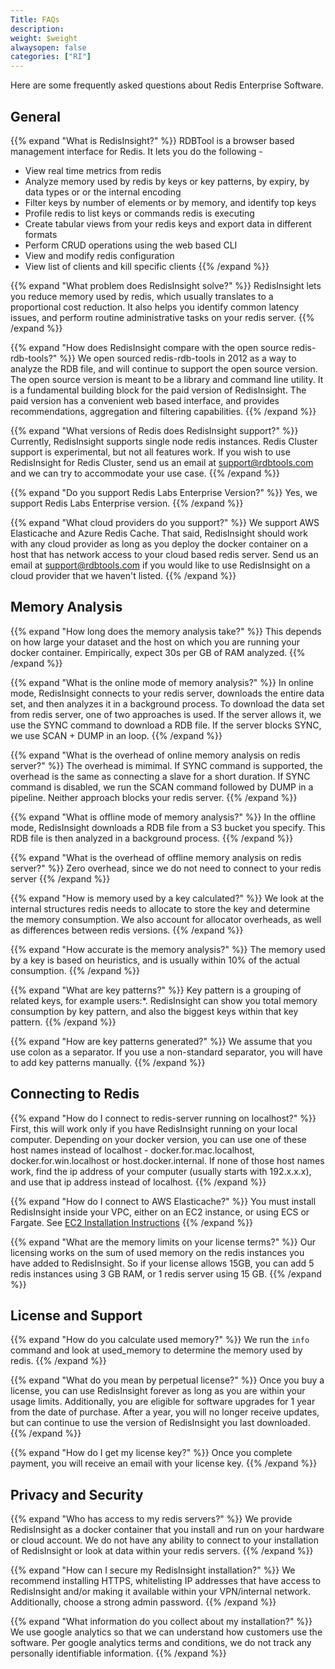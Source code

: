 ```yaml
---
Title: FAQs
description:
weight: $weight
alwaysopen: false
categories: ["RI"]
---
```

Here are some frequently asked questions about Redis Enterprise Software.

## General

{{% expand "What is RedisInsight?" %}}
RDBTool is a browser based management interface for Redis. It lets you do the following -

- View real time metrics from redis
- Analyze memory used by redis by keys or key patterns, by expiry, by data types or or the internal encoding
- Filter keys by number of elements or by memory, and identify top keys
- Profile redis to list keys or commands redis is executing
- Create tabular views from your redis keys and export data in different formats
- Perform CRUD operations using the web based CLI
- View and modify redis configuration
- View list of clients and kill specific clients
{{% /expand %}}

{{% expand "What problem does RedisInsight solve?" %}}
RedisInsight lets you reduce memory used by redis, which usually translates to a proportional cost reduction. It also helps you identify common latency issues, and perform routine administrative tasks on your redis server.
{{% /expand %}}

{{% expand "How does RedisInsight compare with the open source redis-rdb-tools?" %}}
We open sourced redis-rdb-tools in 2012 as a way to analyze the RDB file, and will continue to support the open source version. The open source version is meant to be a library and command line utility. It is a fundamental building block for the paid version of RedisInsight. The paid version has a convenient web based interface, and provides recommendations, aggregation and filtering capabilities.
{{% /expand %}}

{{% expand "What versions of Redis does RedisInsight support?" %}}
Currently, RedisInsight supports single node redis instances. Redis Cluster support is experimental, but not all features work. If you wish to use RedisInsight for Redis Cluster, send us an email at support@rdbtools.com and we can try to accommodate your use case.
{{% /expand %}}

{{% expand "Do you support Redis Labs Enterprise Version?" %}}
Yes, we support Redis Labs Enterprise version.
{{% /expand %}}

{{% expand "What cloud providers do you support?" %}}
We support AWS Elasticache and Azure Redis Cache. That said, RedisInsight should work with any cloud provider as long as you deploy the docker container on a host that has network access to your cloud based redis server. Send us an email at support@rdbtools.com if you would like to use RedisInsight on a cloud provider that we haven't listed.
{{% /expand %}}

## Memory Analysis

{{% expand "How long does the memory analysis take?" %}}
This depends on how large your dataset and the host on which you are running your docker container. Empirically, expect 30s per GB of RAM analyzed.
{{% /expand %}}

{{% expand "What is the online mode of memory analysis?" %}}
In online mode, RedisInsight connects to your redis server, downloads the entire data set, and then analyzes it in a background process. To download the data set from redis server, one of two approaches is used. If the server allows it, we use the SYNC command to download a RDB file. If the server blocks SYNC, we use SCAN + DUMP in an loop.
{{% /expand %}}

{{% expand "What is the overhead of online memory analysis on redis server?" %}}
The overhead is mimimal. If SYNC command is supported, the overhead is the same as connecting a slave for a short duration. If SYNC command is disabled, we run the  SCAN command followed by DUMP in a pipeline. Neither approach blocks your redis server.
{{% /expand %}}

{{% expand "What is offline mode of memory analysis?" %}}
In the offline mode, RedisInsight downloads a RDB file from a S3 bucket you specify. This RDB file is then analyzed in a background process.
{{% /expand %}}

{{% expand "What is the overhead of offline memory analysis on redis server?" %}}
Zero overhead, since we do not need to connect to your redis server
{{% /expand %}}

{{% expand "How is memory used by a key calculated?" %}}
We look at the internal structures redis needs to allocate to store the key and determine the memory consumption. We also account for allocator overheads, as well as differences between redis versions.
{{% /expand %}}

{{% expand "How accurate is the memory analysis?" %}}
The memory used by a key is based on heuristics, and is usually within 10% of the actual consumption.
{{% /expand %}}

{{% expand "What are key patterns?" %}}
Key pattern is a grouping of related keys, for example users:*. RedisInsight can show you total memory consumption by key pattern, and also the biggest keys within that key pattern.
{{% /expand %}}

{{% expand "How are key patterns generated?" %}}
We assume that you use colon as a separator. If you use a non-standard separator, you will have to add key patterns manually.
{{% /expand %}}

## Connecting to Redis

{{% expand "How do I connect to redis-server running on localhost?" %}}
First, this will work only if you have RedisInsight running on your local computer. Depending on your docker version, you can use one of these host names instead of localhost - docker.for.mac.localhost, docker.for.win.localhost or host.docker.internal. If none of those host names work, find the ip address of your computer (usually starts with 192.x.x.x), and use that ip address instead of localhost.
{{% /expand %}}

{{% expand "How do I connect to AWS Elasticache?" %}}
You must install RedisInsight inside your VPC, either on an EC2 instance, or using ECS or Fargate. See [EC2 Installation Instructions](/docs/rdbtools-docker-installation-ec2/)
{{% /expand %}}

{{% expand "What are the memory limits on your license terms?" %}}
Our licensing works on the sum of used memory on the redis instances you have added to RedisInsight. So if your license allows 15GB, you can add 5 redis instances using 3 GB RAM, or 1 redis server using 15 GB.
{{% /expand %}}

## License and Support

{{% expand "How do you calculate used memory?" %}}
We run the `info` command and look at used_memory to determine the memory used by redis.
{{% /expand %}}

{{% expand "What do you mean by perpetual license?" %}}
Once you buy a license, you can use RedisInsight forever as long as you are within your usage limits. Additionally, you are eligible for software upgrades for 1 year from the date of purchase. After a year, you will no longer receive updates, but can continue to use the version of RedisInsight you last downloaded.
{{% /expand %}}

{{% expand "How do I get my license key?" %}}
Once you complete payment, you will receive an email with your license key.
{{% /expand %}}

## Privacy and Security

{{% expand "Who has access to my redis servers?" %}}
We provide RedisInsight as a docker container that you install and run on your hardware or cloud account. We do not have any ability to connect to your installation of RedisInsight or look at data within your redis servers.
{{% /expand %}}

{{% expand "How can I secure my RedisInsight installation?" %}}
We recommend installing HTTPS, whitelisting IP addresses that have access to RedisInsight and/or making it available within your VPN/internal network. Additionally, choose a strong admin password.
{{% /expand %}}

{{% expand "What information do you collect about my installation?" %}}
We use google analytics so that we can understand how customers use the software. Per google analytics terms and conditions, we do not track any personally identifiable information.
{{% /expand %}}
